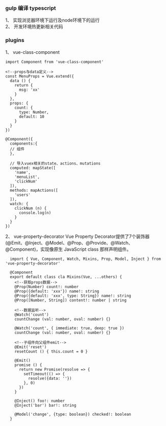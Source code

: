 ### gulp 编译 typescript

1、 实现浏览器环境下运行及node环境下的运行<br>
2、 开发环境热更新相关代码


### plugins
1、 vue-class-component
```
import Component from 'vue-class-component'

<!--props与data定义-->
const MenuProps = Vue.extend({
  data () {
    return {
      msg: 'xx'
    }
  },
  props: {
    count: {
      type: Number,
      default: 10
    }
  }
})

@Component({
  components:{
  // 组件
  },

  // 导入vuex相关的state、actions、mutations
  computed: mapState([
    'name',
    'menuList',
    'clickNum'
  ]),
  methods: mapActions([
    'users'
  ]),
  watch: {
    clickNum (n) {
      console.log(n)
    }
  }
})
```

2、 vue-property-decorator
Vue Property Decorator提供了7个装饰器(@Emit、@Inject、@Model、@Prop、@Provide、@Watch、@Component)，实现像原生 JavaScript class 那样声明组件。

```
  import { Vue, Component, Watch, Mixins, Prop, Model, Inject } from 'vue-property-decorator'

  @Component
  export default class cla Mixins(Vue, ...others) {
    <!--获取props数据-->
    @Prop(Number) count!: number
    @Prop({default: 'xxx'}) name!: string
    @Prop({default: 'xxx', type: String}) name!: string
    @Prop([Number, String]) content!: number | string

    <!--数据监听-->
    @Watch('count')
    countChange (val: number, oval: number) {}

    @Watch('count', { immediate: true, deep: true })
    countChange (val: number, oval: number) {}

    <!--子组件向父组件emit-->
    @Emit('reset')
    resetCount () { this.count = 0 }

    @Emit()
    promise () {
      return new Promise(resolve => {
        setTimeout(() => {
          resolve({data: ''})
        }, 0)
      })
    }

    @Inject() foo!: number
    @Inject('bar') bar!: string

    @Model('change', {type: boolean}) checked!: boolean
  }
```